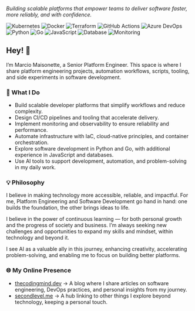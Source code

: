 *Building scalable platforms that empower teams to deliver software faster, more reliably, and with confidence.*

![Kubernetes](https://img.shields.io/badge/Kubernetes-326CE5?logo=kubernetes&logoColor=white&style=flat-square) ![Docker](https://img.shields.io/badge/Docker-2496ED?logo=docker&logoColor=white&style=flat-square) ![Terraform](https://img.shields.io/badge/Terraform-7B42BC?logo=terraform&logoColor=white&style=flat-square) ![GitHub Actions](https://img.shields.io/badge/GitHub%20Actions-2088FF?logo=github-actions&logoColor=white&style=flat-square) ![Azure DevOps](https://img.shields.io/badge/Azure%20DevOps-0078D7?logo=azure-devops&logoColor=white&style=flat-square) ![Python](https://img.shields.io/badge/Python-3776AB?logo=python&logoColor=white&style=flat-square) ![Go](https://img.shields.io/badge/Go-00ADD8?logo=go&logoColor=white&style=flat-square) ![JavaScript](https://img.shields.io/badge/JavaScript-F7DF1E?logo=javascript&logoColor=black&style=flat-square) ![Database](https://img.shields.io/badge/Database-4479A1?logo=databricks&logoColor=white&style=flat-square) ![Monitoring](https://img.shields.io/badge/Monitoring-0052CC?logo=prometheus&logoColor=white&style=flat-square)

## Hey! 👋
I’m Marcio Maisonette, a Senior Platform Engineer. This space is where I share platform engineering projects, automation workflows, scripts, tooling, and side experiments in software development.

### 🚀 What I Do
- Build scalable developer platforms that simplify workflows and reduce complexity.
- Design CI/CD pipelines and tooling that accelerate delivery.
- Implement monitoring and observability to ensure reliability and performance.
- Automate infrastructure with IaC, cloud-native principles, and container orchestration.
- Explore software development in Python and Go, with additional experience in JavaScript and databases.
- Use AI tools to support development, automation, and problem-solving in my daily work.

### 💡 Philosophy
I believe in making technology more accessible, reliable, and impactful. For me, 
Platform Engineering and Software Development go hand in hand: one builds the foundation, the other brings ideas to life.

I believe in the power of continuous learning — for both personal growth and the progress of society and business. I’m always seeking new challenges and opportunities to expand my skills and mindset, within technology and beyond it.

I see AI as a valuable ally in this journey, enhancing creativity, accelerating problem-solving, and enabling me to focus on building better platforms.

### 🌐 My Online Presence
- [thecodingmind.dev](https://thecodingmind.dev) → A blog where I share articles on software engineering, DevOps practices, and personal insights from my journey.
- [secondlevel.me](https://secondlevel.me) → A hub linking to other things I explore beyond technology, keeping a personal touch.
